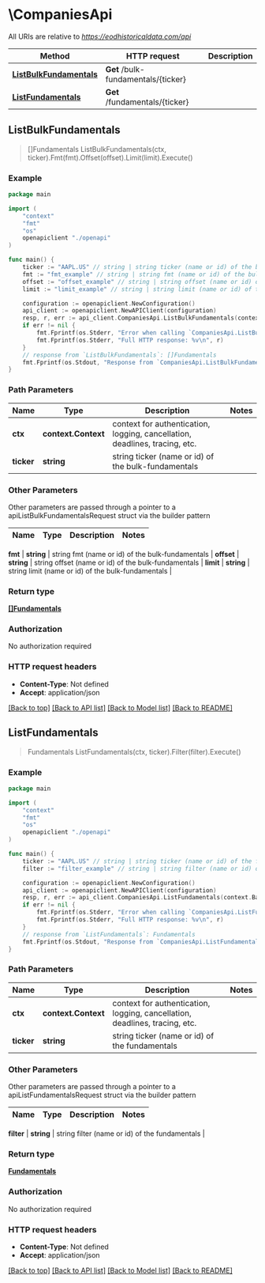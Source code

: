 # \CompaniesApi

All URIs are relative to *https://eodhistoricaldata.com/api*

Method | HTTP request | Description
------------- | ------------- | -------------
[**ListBulkFundamentals**](CompaniesApi.md#ListBulkFundamentals) | **Get** /bulk-fundamentals/{ticker} | 
[**ListFundamentals**](CompaniesApi.md#ListFundamentals) | **Get** /fundamentals/{ticker} | 



## ListBulkFundamentals

> []Fundamentals ListBulkFundamentals(ctx, ticker).Fmt(fmt).Offset(offset).Limit(limit).Execute()





### Example

```go
package main

import (
    "context"
    "fmt"
    "os"
    openapiclient "./openapi"
)

func main() {
    ticker := "AAPL.US" // string | string ticker (name or id) of the bulk-fundamentals
    fmt := "fmt_example" // string | string fmt (name or id) of the bulk-fundamentals
    offset := "offset_example" // string | string offset (name or id) of the bulk-fundamentals
    limit := "limit_example" // string | string limit (name or id) of the bulk-fundamentals

    configuration := openapiclient.NewConfiguration()
    api_client := openapiclient.NewAPIClient(configuration)
    resp, r, err := api_client.CompaniesApi.ListBulkFundamentals(context.Background(), ticker).Fmt(fmt).Offset(offset).Limit(limit).Execute()
    if err != nil {
        fmt.Fprintf(os.Stderr, "Error when calling `CompaniesApi.ListBulkFundamentals``: %v\n", err)
        fmt.Fprintf(os.Stderr, "Full HTTP response: %v\n", r)
    }
    // response from `ListBulkFundamentals`: []Fundamentals
    fmt.Fprintf(os.Stdout, "Response from `CompaniesApi.ListBulkFundamentals`: %v\n", resp)
}
```

### Path Parameters


Name | Type | Description  | Notes
------------- | ------------- | ------------- | -------------
**ctx** | **context.Context** | context for authentication, logging, cancellation, deadlines, tracing, etc.
**ticker** | **string** | string ticker (name or id) of the bulk-fundamentals | 

### Other Parameters

Other parameters are passed through a pointer to a apiListBulkFundamentalsRequest struct via the builder pattern


Name | Type | Description  | Notes
------------- | ------------- | ------------- | -------------

 **fmt** | **string** | string fmt (name or id) of the bulk-fundamentals | 
 **offset** | **string** | string offset (name or id) of the bulk-fundamentals | 
 **limit** | **string** | string limit (name or id) of the bulk-fundamentals | 

### Return type

[**[]Fundamentals**](Fundamentals.md)

### Authorization

No authorization required

### HTTP request headers

- **Content-Type**: Not defined
- **Accept**: application/json

[[Back to top]](#) [[Back to API list]](../README.md#documentation-for-api-endpoints)
[[Back to Model list]](../README.md#documentation-for-models)
[[Back to README]](../README.md)


## ListFundamentals

> Fundamentals ListFundamentals(ctx, ticker).Filter(filter).Execute()





### Example

```go
package main

import (
    "context"
    "fmt"
    "os"
    openapiclient "./openapi"
)

func main() {
    ticker := "AAPL.US" // string | string ticker (name or id) of the fundamentals
    filter := "filter_example" // string | string filter (name or id) of the fundamentals

    configuration := openapiclient.NewConfiguration()
    api_client := openapiclient.NewAPIClient(configuration)
    resp, r, err := api_client.CompaniesApi.ListFundamentals(context.Background(), ticker).Filter(filter).Execute()
    if err != nil {
        fmt.Fprintf(os.Stderr, "Error when calling `CompaniesApi.ListFundamentals``: %v\n", err)
        fmt.Fprintf(os.Stderr, "Full HTTP response: %v\n", r)
    }
    // response from `ListFundamentals`: Fundamentals
    fmt.Fprintf(os.Stdout, "Response from `CompaniesApi.ListFundamentals`: %v\n", resp)
}
```

### Path Parameters


Name | Type | Description  | Notes
------------- | ------------- | ------------- | -------------
**ctx** | **context.Context** | context for authentication, logging, cancellation, deadlines, tracing, etc.
**ticker** | **string** | string ticker (name or id) of the fundamentals | 

### Other Parameters

Other parameters are passed through a pointer to a apiListFundamentalsRequest struct via the builder pattern


Name | Type | Description  | Notes
------------- | ------------- | ------------- | -------------

 **filter** | **string** | string filter (name or id) of the fundamentals | 

### Return type

[**Fundamentals**](Fundamentals.md)

### Authorization

No authorization required

### HTTP request headers

- **Content-Type**: Not defined
- **Accept**: application/json

[[Back to top]](#) [[Back to API list]](../README.md#documentation-for-api-endpoints)
[[Back to Model list]](../README.md#documentation-for-models)
[[Back to README]](../README.md)

